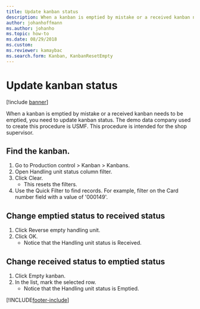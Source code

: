 ```yaml
--- 
title: Update kanban status
description: When a kanban is emptied by mistake or a received kanban needs to be emptied, you need to update kanban status. Learn about finding kanbans.
author: johanhoffmann
ms.author: johanho
ms.topic: how-to
ms.date: 08/29/2018
ms.custom:
ms.reviewer: kamaybac   
ms.search.form: Kanban, KanbanResetEmpty
---
```


# Update kanban status

[!include [banner](../../includes/banner.md)]

When a kanban is emptied by mistake or a received kanban needs to be emptied, you need to update kanban status. The demo data company used to create this procedure is USMF. This procedure is intended for the shop supervisor.


## Find the kanban.
1. Go to Production control > Kanban > Kanbans.
2. Open Handling unit status column filter.
3. Click Clear.
    * This resets the filters.  
4. Use the Quick Filter to find records. For example, filter on the Card number field with a value of '000149'.

## Change emptied status to received status
1. Click Reverse empty handling unit.
2. Click OK.
    * Notice that the Handling unit status is Received.  

## Change received status to emptied status
1. Click Empty kanban.
2. In the list, mark the selected row.
    * Notice that the Handling unit status is Emptied.  



[!INCLUDE[footer-include](../../../includes/footer-banner.md)]